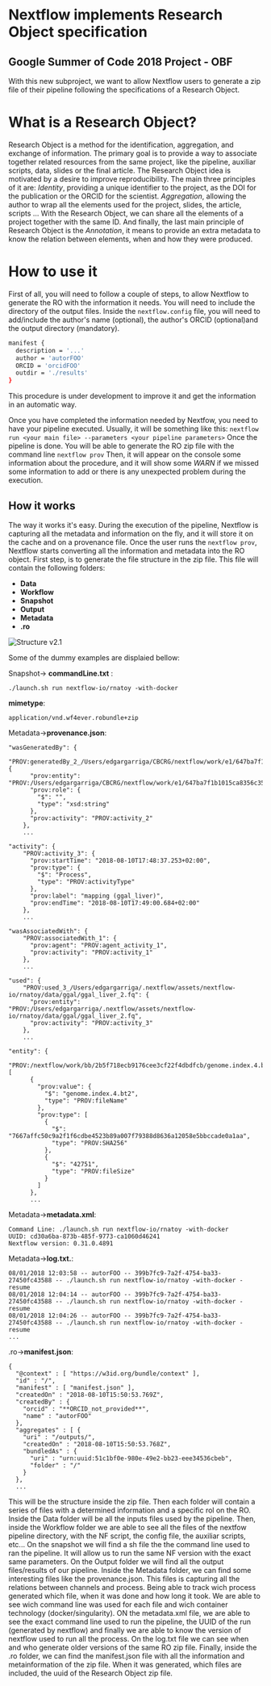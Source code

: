 # Nextflow implements Research Object specification
## Google Summer of Code 2018 Project - OBF

With this new subproject, we want to allow Nextflow users to generate a zip file of their pipeline following the specifications of a Research Object.

# What is a Research Object?
Research Object is a method for the identification, aggregation, and exchange of information. The primary goal is to provide a way to associate together related resources from the same project, like the pipeline, auxiliar scripts, data, slides or the final article.
The Research Object idea is motivated by a desire to improve reproducibility. The main three principles of it are: 
*Identity*, providing a unique identifier to the project, as the DOI for the publication or the ORCID for the scientist. *Aggregation*, allowing the author to wrap all the elements used for the project, slides, the article, scripts … With the Research Object, we can share all the elements of a project together with the same ID. And finally, the last main principle of Research Object is the *Annotation*, it means to provide an extra metadata to know the relation between elements, when and how they were produced.
# How to use it
First of all, you will need to follow a couple of steps, to allow Nextflow to generate the RO with the information it needs.
You will need to include the directory of the output files. Inside the ```nextflow.config``` file, you will need to add/include the author's name (optional), the author's ORCID (optional)and the output directory (mandatory).  
```sh
manifest {
  description = '...'
  author = 'autorFOO'
  ORCID = 'orcidFOO'
  outdir = './results'
}
```
This procedure is under development to improve it and get the information in an automatic way.

Once you have completed the information needed by Nextfow, you need to have your pipeline executed. Usually, it will be something like this: ```nextflow run <your main file> --parameters <your pipeline parameters>```
Once the pipeline is done. You will be able to generate the RO zip file with the command line ```nextflow prov```
Then, it will appear on the console some information about the procedure, and it will show some *WARN* if we missed some information to add or there is any unexpected problem during the execution.
 ## How it works
 The way it works it's easy. During the execution of the pipeline, Nextflow is capturing all the metadata and information on the fly, and it will store it on the cache and on a provenance file.
 Once the user runs the ```nextflow prov```, Nextflow starts converting all the information and metadata into the RO object.
 First step, is to generate the file structure in the zip file. This file will contain the following folders:
 - **Data** 
 - **Workflow** 
 - **Snapshot** 
 - **Output** 
 - **Metadata** 
 - **.ro** 

![Structure v2.1](https://files.gitter.im/privateEdgano/Lobby/NnQB/image.png)

Some of the dummy examples are displaied bellow:

Snapshot-> **commandLine.txt** :
```
./launch.sh run nextflow-io/rnatoy -with-docker
```
**mimetype**:
```
application/vnd.wf4ever.robundle+zip
```
Metadata->**provenance.json**:
```
"wasGeneratedBy": {
    "PROV:generatedBy_2_/Users/edgargarriga/CBCRG/nextflow/work/e1/647ba7f1b1015ca8356c35cfe256bf/accepted_hits.bam": {
      "prov:entity": "PROV:/Users/edgargarriga/CBCRG/nextflow/work/e1/647ba7f1b1015ca8356c35cfe256bf/accepted_hits.bam",
      "prov:role": {
        "$": "",
        "type": "xsd:string"
      },
      "prov:activity": "PROV:activity_2"
    },
    ...
```
```
"activity": {
    "PROV:activity_3": {
      "prov:startTime": "2018-08-10T17:48:37.253+02:00",
      "prov:type": {
        "$": "Process",
        "type": "PROV:activityType"
      },
      "prov:label": "mapping (ggal_liver)",
      "prov:endTime": "2018-08-10T17:49:00.684+02:00"
    },
    ...
```
```
"wasAssociatedWith": {
    "PROV:associatedWith_1": {
      "prov:agent": "PROV:agent_activity_1",
      "prov:activity": "PROV:activity_1"
    },
    ...
```
```
"used": {
    "PROV:used_3_/Users/edgargarriga/.nextflow/assets/nextflow-io/rnatoy/data/ggal/ggal_liver_2.fq": {
      "prov:entity": "PROV:/Users/edgargarriga/.nextflow/assets/nextflow-io/rnatoy/data/ggal/ggal_liver_2.fq",
      "prov:activity": "PROV:activity_3"
    },
    ...
```
```
"entity": {
    "PROV:/nextflow/work/bb/2b5f718ecb9176cee3cf22f4dbdfcb/genome.index.4.bt2": [
      {
        "prov:value": {
          "$": "genome.index.4.bt2",
          "type": "PROV:fileName"
        },
        "prov:type": [
          {
            "$": "7667affc50c9a2f1f6cdbe4523b89a007f79388d8636a12058e5bbccade0a1aa",
            "type": "PROV:SHA256"
          },
          {
            "$": "42751",
            "type": "PROV:fileSize"
          }
        ]
      },
      ...
```
Metadata->**metadata.xml**:
```
Command Line: ./launch.sh run nextflow-io/rnatoy -with-docker
UUID: cd30a6ba-873b-485f-9773-ca1060d46241
Nextflow version: 0.31.0.4891
```
Metadata->**log.txt.**:
```
08/01/2018 12:03:58 -- autorFOO -- 399b7fc9-7a2f-4754-ba33-27450fc43588 -- ./launch.sh run nextflow-io/rnatoy -with-docker -resume
08/01/2018 12:04:14 -- autorFOO -- 399b7fc9-7a2f-4754-ba33-27450fc43588 -- ./launch.sh run nextflow-io/rnatoy -with-docker -resume
08/01/2018 12:04:26 -- autorFOO -- 399b7fc9-7a2f-4754-ba33-27450fc43588 -- ./launch.sh run nextflow-io/rnatoy -with-docker -resume
...
```
.ro->**manifest.json**:
```
{
  "@context" : [ "https://w3id.org/bundle/context" ],
  "id" : "/",
  "manifest" : [ "manifest.json" ],
  "createdOn" : "2018-08-10T15:50:53.769Z",
  "createdBy" : {
    "orcid" : "**ORCID_not_provided**",
    "name" : "autorFOO"
  },
  "aggregates" : [ {
    "uri" : "/outputs/",
    "createdOn" : "2018-08-10T15:50:53.768Z",
    "bundledAs" : {
      "uri" : "urn:uuid:51c1bf0e-980e-49e2-bb23-eee34536cbeb",
      "folder" : "/"
    }
  },
  ...
```
This will be the structure inside the zip file. Then each folder will contain a series of files with a determined information and a specific rol on the RO.
Inside the Data folder will be all the inputs files used by the pipeline. Then, inside the Workflow folder we are able to see all the files of the nextfow pipeline directory, with the NF script, the config file, the auxiliar scripts, etc...
On the snapshot we will find a sh file the the command line used to ran the pipeline. It will allow us to run the same NF version with the exact same parameters. On the Output folder we will find all the output files/results of our pipeline. Inside the Metadata folder, we can find some interesting files like the provenance.json. This files is capturing all the relations between channels and process. Being able to track wich process generated which file, when it was done and how long it took. We are able to see wich command line was used for each file and wich container technology (docker/singularity).
ON the metadata.xml file, we are able to see the exact command line used to run the pipeline, the UUID of the run (generated by nextflow) and finally we are able to know the version of nextflow used to run all the process. On the log.txt file we can see when and who generate older versions of the same RO zip file. 
Finally, inside the .ro folder, we can find the manifest.json file with all the information and metainformation of the zip file. When it was generated, which files are included, the uuid of the Research Object zip file.  